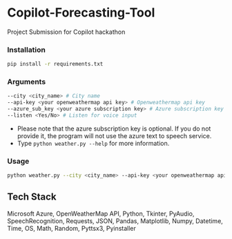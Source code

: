 # Copilot-Forecasting-Tool
Project Submission for Copilot hackathon

### Installation

```bash
pip install -r requirements.txt
```

### Arguments

```bash
--city <city_name> # City name
--api-key <your openweathermap api key> # Openweathermap api key
--azure_sub_key <your azure subscription key> # Azure subscription key
--listen <Yes/No> # Listen for voice input
```
- Please note that the azure subscription key is optional. If you do not provide it, the program will not use the azure text to speech service.
- Type `python weather.py --help` for more information.

### Usage

```bash
python weather.py --city <city_name> --api-key <your openweathermap api key>
``` 

## Tech Stack
Microsoft Azure, OpenWeatherMap API, Python, Tkinter, PyAudio, SpeechRecognition, Requests, JSON, Pandas, Matplotlib, Numpy, Datetime, Time, OS, Math, Random, Pyttsx3, Pyinstaller